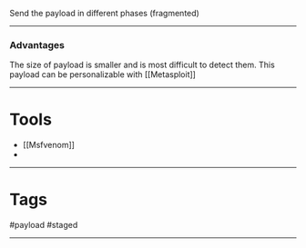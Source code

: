 Send the payload in different phases (fragmented)

-----

### Advantages
The size of payload is smaller and is most difficult to detect them. This payload can be personalizable with [[Metasploit]]

----

# Tools
- [[Msfvenom]]
- 

----

# Tags

#payload #staged

---